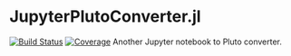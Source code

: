 # JupyterPlutoConverter.jl

[![Build Status](https://github.com/adrhill/JupyterPlutoConverter.jl/actions/workflows/CI.yml/badge.svg?branch=main)](https://github.com/adrhill/JupyterPlutoConverter.jl/actions/workflows/CI.yml?query=branch%3Amain)
[![Coverage](https://codecov.io/gh/adrhill/JupyterPlutoConverter.jl/branch/main/graph/badge.svg)](https://codecov.io/gh/adrhill/JupyterPlutoConverter.jl)
Another Jupyter notebook to Pluto converter.
